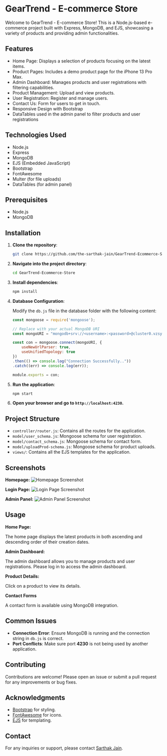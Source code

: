 # GearTrend - E-commerce Store

Welcome to GearTrend - E-commerce Store! This is a Node.js-based e-commerce project built with Express, MongoDB, and EJS, showcasing a variety of products and providing admin functionalities.

## Features

- Home Page: Displays a selection of products focusing on the latest items.
- Product Pages: Includes a demo product page for the iPhone 13 Pro Max.
- Admin Dashboard: Manages products and user registrations with filtering capabilities.
- Product Management: Upload and view products.
- User Registration: Register and manage users.
- Contact Us: Form for users to get in touch.
- Responsive Design with Bootstrap
- DataTables used in the admin panel to filter products and user registrations

## Technologies Used

- Node.js
- Express
- MongoDB
- EJS (Embedded JavaScript)
- Bootstrap
- FontAwesome
- Multer (for file uploads)
- DataTables (for admin panel)

## Prerequisites

- Node.js
- MongoDB

## Installation

1. **Clone the repository**:
   ```bash
   git clone https://github.com/the-sarthak-jain/GearTrend-Ecommerce-Store.git
   ```

2. **Navigate into the project directory**:
   ```bash
   cd GearTrend-Ecommerce-Store
   ```

3. **Install dependencies**:
   ```bash
   npm install
   ```

4. **Database Configuration**:

   Modify the `db.js` file in the database folder with the following content:

   ```javascript
   const mongoose = require('mongoose');

   // Replace with your actual MongoDB URI
   const mongoURI = "mongodb+srv://<username>:<password>@cluster0.vzsyypy.mongodb.net/sarthakdb?retryWrites=true&w=majority&appName=Cluster0";

   const con = mongoose.connect(mongoURI, {
       useNewUrlParser: true,
       useUnifiedTopology: true
   })
   .then(() => console.log("Connection Successfully.."))
   .catch((err) => console.log(err));

   module.exports = con;
   ```

5. **Run the application**:
   ```sh
   npm start
   ```

6. **Open your browser and go to `http://localhost:4230`.**

## Project Structure

- `controller/router.js`: Contains all the routes for the application.
- `model/user_schema.js`: Mongoose schema for user registration.
- `model/contact_schema.js`: Mongoose schema for contact form.
- `model/uploadProd-schema.js`: Mongoose schema for product uploads.
- `views/`: Contains all the EJS templates for the application.

## Screenshots

**Homepage:**
![Homepage Screenshot](screenshots/home-page-GearTrend.png)

**Login Page:**
![Login Page Screenshot](screenshots/login-page-GearTrend.png)

**Admin Panel:**
![Admin Panel Screenshot](screenshots/admin-panel-GearTrend.png)

## Usage

**Home Page:**

The home page displays the latest products in both ascending and descending order of their creation dates.

**Admin Dashboard:**

The admin dashboard allows you to manage products and user registrations. Please log in to access the admin dashboard.

**Product Details:**

Click on a product to view its details.

**Contact Forms**

A contact form is available using MongoDB integration.

## Common Issues

- **Connection Error**: Ensure MongoDB is running and the connection string in `db.js` is correct.
- **Port Conflicts**: Make sure port **4230** is not being used by another application.

## Contributing

Contributions are welcome! Please open an issue or submit a pull request for any improvements or bug fixes.

## Acknowledgments

- [Bootstrap](https://getbootstrap.com/) for styling.
- [FontAwesome](https://fontawesome.com/) for icons.
- [EJS](https://www.npmjs.com/package/ejs) for templating.

## Contact

For any inquiries or support, please contact [Sarthak Jain](mail.sarthakjain@gmail.com).
